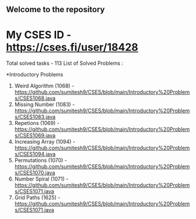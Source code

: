 ## Welcome to the repository 

# My CSES ID - https://cses.fi/user/18428

 Total solved tasks - 113
 List of Solved Problems :
  
  *Introductory Problems
  1) Weird Algorithm (1068) - https://github.com/sumitesh9/CSES/blob/main/Introductory%20Problems/CSES1068.java
  2) Missing Number (1083) - https://github.com/sumitesh9/CSES/blob/main/Introductory%20Problems/CSES1083.java
  3) Repetions (1069) - https://github.com/sumitesh9/CSES/blob/main/Introductory%20Problems/CSES1069.java
  4) Increasing Array (1094) - https://github.com/sumitesh9/CSES/blob/main/Introductory%20Problems/CSES1094.java
  5) Permutations (1070) - https://github.com/sumitesh9/CSES/blob/main/Introductory%20Problems/CSES1070.java
  6) Number Spiral (1071) - https://github.com/sumitesh9/CSES/blob/main/Introductory%20Problems/CSES1071.java
  7) Grid Paths (1625) - https://github.com/sumitesh9/CSES/blob/main/Introductory%20Problems/CSES1071.java
  
